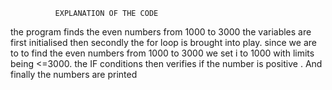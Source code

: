               EXPLANATION OF THE CODE
  the program finds the even numbers from 1000 to 3000
the variables are first initialised
then secondly the for loop is brought into play. since we are to to find	the even numbers from 1000 to 3000 we set i to 1000 with limits being <=3000.
    the IF conditions then verifies if the number is positive . And finally the numbers are printed
    
